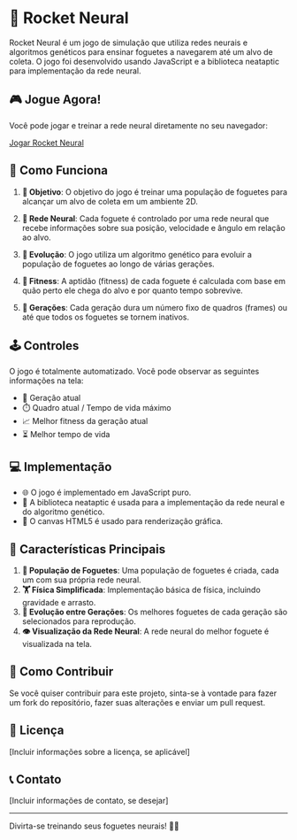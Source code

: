 # 🚀 Rocket Neural

Rocket Neural é um jogo de simulação que utiliza redes neurais e algoritmos genéticos para ensinar foguetes a navegarem até um alvo de coleta. O jogo foi desenvolvido usando JavaScript e a biblioteca neataptic para implementação da rede neural.

## 🎮 Jogue Agora!

Você pode jogar e treinar a rede neural diretamente no seu navegador:

[Jogar Rocket Neural](https://brunexgmaer09.github.io/Rocket-Neural/)

## 🧠 Como Funciona

1. **🎯 Objetivo**: O objetivo do jogo é treinar uma população de foguetes para alcançar um alvo de coleta em um ambiente 2D.

2. **🧠 Rede Neural**: Cada foguete é controlado por uma rede neural que recebe informações sobre sua posição, velocidade e ângulo em relação ao alvo.

3. **🧬 Evolução**: O jogo utiliza um algoritmo genético para evoluir a população de foguetes ao longo de várias gerações.

4. **💪 Fitness**: A aptidão (fitness) de cada foguete é calculada com base em quão perto ele chega do alvo e por quanto tempo sobrevive.

5. **👥 Gerações**: Cada geração dura um número fixo de quadros (frames) ou até que todos os foguetes se tornem inativos.

## 🕹️ Controles

O jogo é totalmente automatizado. Você pode observar as seguintes informações na tela:

- 🔢 Geração atual
- ⏱️ Quadro atual / Tempo de vida máximo
- 📈 Melhor fitness da geração atual
- ⏳ Melhor tempo de vida

## 💻 Implementação

- 🌐 O jogo é implementado em JavaScript puro.
- 🧠 A biblioteca neataptic é usada para a implementação da rede neural e do algoritmo genético.
- 🎨 O canvas HTML5 é usado para renderização gráfica.

## 🌟 Características Principais

1. **👥 População de Foguetes**: Uma população de foguetes é criada, cada um com sua própria rede neural.
2. **🏋️ Física Simplificada**: Implementação básica de física, incluindo gravidade e arrasto.
3. **🧬 Evolução entre Gerações**: Os melhores foguetes de cada geração são selecionados para reprodução.
4. **👁️ Visualização da Rede Neural**: A rede neural do melhor foguete é visualizada na tela.

## 🤝 Como Contribuir

Se você quiser contribuir para este projeto, sinta-se à vontade para fazer um fork do repositório, fazer suas alterações e enviar um pull request.

## 📄 Licença

[Incluir informações sobre a licença, se aplicável]

## 📞 Contato

[Incluir informações de contato, se desejar]

---

Divirta-se treinando seus foguetes neurais! 🚀🧠
